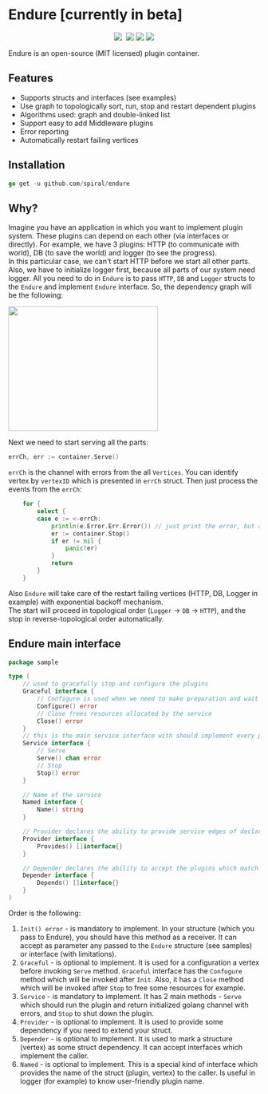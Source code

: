 # Endure [currently in beta]
<p align="center">
	<a href="https://pkg.go.dev/github.com/spiral/Endure?tab=doc"><img src="https://godoc.org/github.com/spiral/Endure?status.svg"></a>
	<a href="https://github.com/spiral/Endure/actions"><img src="https://github.com/spiral/Endure/workflows/CI/badge.svg" alt=""></a>
	<a href="https://goreportcard.com/report/github.com/spiral/Endure"><img src="https://goreportcard.com/badge/github.com/spiral/Endure"></a>
	<a href="https://codecov.io/gh/spiral/Endure/"><img src="https://codecov.io/gh/spiral/Endure/branch/master/graph/badge.svg"></a>
	<a href="https://discord.gg/TFeEmCs"><img src="https://img.shields.io/badge/discord-chat-magenta.svg"></a>
</p>

Endure is an open-source (MIT licensed) plugin container.

<h2>Features</h2>

- Supports structs and interfaces (see examples)
- Use graph to topologically sort, run, stop and restart dependent plugins
- Algorithms used: graph and double-linked list
- Support easy to add Middleware plugins
- Error reporting
- Automatically restart failing vertices


<h2>Installation</h2>  

```go
go get -u github.com/spiral/endure
```  


<h2>Why?</h2>  

Imagine you have an application in which you want to implement plugin system. These plugins can depend on each other (via interfaces or directly).
For example, we have 3 plugins: HTTP (to communicate with world), DB (to save the world) and logger (to see the progress).  
In this particular case, we can't start HTTP before we start all other parts. Also, we have to initialize logger first, because all parts of our system need logger. All you need to do in `Endure` is to pass `HTTP`, `DB` and `Logger` structs to the `Endure` and implement `Endure` interface. So, the dependency graph will be the following:
<p align="left">
  <img src="https://github.com/spiral/endure/blob/master/images/graph.png" width="300" height="250" />
</p>

Next we need to start serving all the parts:
```go
errCh, err := container.Serve()
```
`errCh` is the channel with errors from the all `Vertices`. You can identify vertex by `vertexID` which is presented in `errCh` struct.
Then just process the events from the `errCh`:
```go
	for {
		select {
		case e := <-errCh:
			println(e.Error.Err.Error()) // just print the error, but actually error processing could be there
			er := container.Stop()
			if er != nil {
				panic(er)
			}
			return
		}
	}
```
Also `Endure` will take care of the restart failing vertices (HTTP, DB, Logger in example) with exponential backoff mechanism.   
The start will proceed in topological order (`Logger` -> `DB` -> `HTTP`), and the stop in reverse-topological order automatically.


<h2>Endure main interface</h2>  

```go
package sample

type (
	// used to gracefully stop and configure the plugins
	Graceful interface {
		// Configure is used when we need to make preparation and wait for all services till Serve
		Configure() error
		// Close frees resources allocated by the service
		Close() error
	}
	// this is the main service interface with should implement every plugin
	Service interface {
		// Serve
		Serve() chan error
		// Stop
		Stop() error
	}

	// Name of the service
	Named interface {
		Name() string
	}

	// Provider declares the ability to provide service edges of declared types.
	Provider interface {
		Provides() []interface{}
	}

	// Depender declares the ability to accept the plugins which match the provided method signature.
	Depender interface {
		Depends() []interface{}
	}
)  
```
Order is the following:
1. `Init() error` - is mandatory to implement. In your structure (which you pass to Endure), you should have this method as a receiver. It can accept as parameter any passed to the `Endure` structure (see samples) or interface (with limitations).  
2. `Graceful` - is optional to implement. It is used for a configuration a vertex before invoking `Serve` method. `Graceful` interface has the `Confugure` method which will be invoked after `Init`. Also, it has a `Close` method which will be invoked after `Stop` to free some resources for example.
3. `Service` - is mandatory to implement. It has 2 main methods - `Serve` which should run the plugin and return initialized golang channel with errors, and `Stop` to shut down the plugin.
4. `Provider` - is optional to implement. It is used to provide some dependency if you need to extend your struct.
5. `Depender` - is optional to implement. It is used to mark a structure (vertex) as some struct dependency. It can accept interfaces which implement the caller.
6. `Named` - is optional to implement. This is a special kind of interface which provides the name of the struct (plugin, vertex) to the caller. Is useful in logger (for example) to know user-friendly plugin name.
